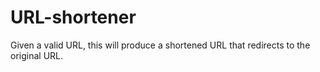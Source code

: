 # URL-shortener
Given a valid URL, this will produce a shortened URL that redirects to the original URL.
